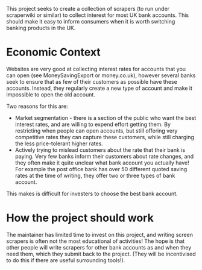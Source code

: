 This project seeks to create a collection of scrapers (to run under scraperwiki or similar) to collect interest
for most UK bank accounts. This should make it easy to inform consumers when it is worth switching 
banking products in the UK.

Economic Context
================

Websites are very good at collecting interest rates for accounts that you can open (see MoneySavingExport or money.co.uk), however several
banks seek to ensure that as few of their customers as possible have these accounts. Instead, they regularly create
a new type of account and make it impossible to open the old account. 

Two reasons for this are:
   * Market segmentation - there is a section of the public who want the best interest rates, and are willing to expend
effort getting them. By restricting when people can open accounts, but still offering very competitive rates they can
capture these customers, while still charging the less price-tolerant higher rates.
   * Actively trying to mislead customers about the rate that their bank is paying. Very few banks inform their
customers about rate changes, and they often make it quite unclear what bank account you actually have! For example
the post office bank has over 50 different quoted saving rates at the time of writing, they offer two or three types
of bank account.

This makes is difficult for investers to choose the best bank account.

How the project should work
===========================

The maintainer has limited time to invest on this project, and writing screen scrapers is often not the 
most educational of activities! The hope is that other people will write scrapers for other bank accounts 
as and when they need them, which they submit back to the project. (They will be incentivised to do this
if there are useful surrounding tools!).
